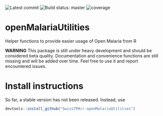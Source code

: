 ![Latest commit](https://img.shields.io/github/last-commit/SwissTPH/r-openMalariaUtilities/master?style=flat-square)
![Build status: master](https://img.shields.io/github/workflow/status/SwissTPH/r-openMalariaUtilities/R-CMD-check/master?style=flat-square)
![coverage](https://img.shields.io/endpoint?url=https://gist.githubusercontent.com/rogoersTPH/db82500941e9bea7d7a5c0bfd5e6db8d/raw/cover.json)


# openMalariaUtilities

Helper functions to provide easier usage of Open Malaria from R

**WARNING** This package is still under heavy development and should be
considered beta quality. Documentation and convenience functions are still
missing and will be added over time. Feel free to use it and report encountered
issues.

# Install instructions

So far, a stable version has not been released. Instead, use

``` R
devtools::install_github("SwissTPH/r-openMalariaUtilities")
```

